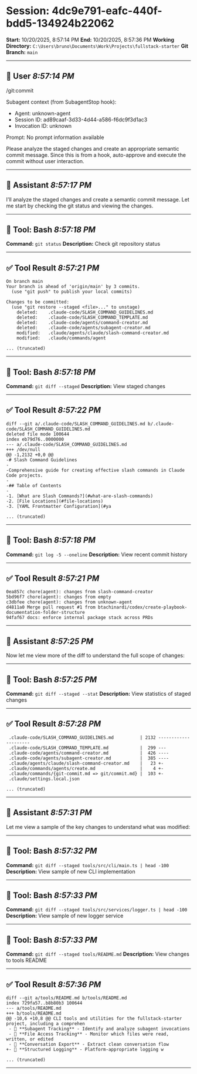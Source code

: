 # Session: 4dc9e791-eafc-440f-bdd5-134924b22062

**Start:** 10/20/2025, 8:57:14 PM
**End:** 10/20/2025, 8:57:36 PM
**Working Directory:** `C:\Users\bruno\Documents\Work\Projects\fullstack-starter`
**Git Branch:** `main`

---

## 👤 User _8:57:14 PM_

/git:commit

Subagent context (from SubagentStop hook):
- Agent: unknown-agent
- Session ID: ad89caaf-3d33-4d44-a586-f6dc9f3d1ac3
- Invocation ID: unknown

Prompt:
No prompt information available

Please analyze the staged changes and create an appropriate semantic commit message.
Since this is from a hook, auto-approve and execute the commit without user interaction.

---

## 🤖 Assistant _8:57:17 PM_

I'll analyze the staged changes and create a semantic commit message. Let me start by checking the git status and viewing the changes.

---

## 🔧 Tool: Bash _8:57:18 PM_

**Command:** `git status`
**Description:** Check git repository status

---

## ✅ Tool Result _8:57:21 PM_

```
On branch main
Your branch is ahead of 'origin/main' by 3 commits.
  (use "git push" to publish your local commits)

Changes to be committed:
  (use "git restore --staged <file>..." to unstage)
	deleted:    .claude-code/SLASH_COMMAND_GUIDELINES.md
	deleted:    .claude-code/SLASH_COMMAND_TEMPLATE.md
	deleted:    .claude-code/agents/command-creator.md
	deleted:    .claude-code/agents/subagent-creator.md
	modified:   .claude/agents/claude/slash-command-creator.md
	modified:   .claude/commands/agent

... (truncated)
```

---

## 🔧 Tool: Bash _8:57:18 PM_

**Command:** `git diff --staged`
**Description:** View staged changes

---

## ✅ Tool Result _8:57:22 PM_

```
diff --git a/.claude-code/SLASH_COMMAND_GUIDELINES.md b/.claude-code/SLASH_COMMAND_GUIDELINES.md
deleted file mode 100644
index eb79d76..0000000
--- a/.claude-code/SLASH_COMMAND_GUIDELINES.md
+++ /dev/null
@@ -1,2132 +0,0 @@
-# Slash Command Guidelines
-
-Comprehensive guide for creating effective slash commands in Claude Code projects.
-
-## Table of Contents
-
-1. [What are Slash Commands?](#what-are-slash-commands)
-2. [File Locations](#file-locations)
-3. [YAML Frontmatter Configuration](#ya

... (truncated)
```

---

## 🔧 Tool: Bash _8:57:18 PM_

**Command:** `git log -5 --oneline`
**Description:** View recent commit history

---

## ✅ Tool Result _8:57:21 PM_

```
0ea857c chore(agent): changes from slash-command-creator
5bd96f7 chore(agent): changes from empty
c3dbfee chore(agent): changes from unknown-agent
d4811a0 Merge pull request #1 from btachinardi/codex/create-playbook-documentation-folder-structure
94faf67 docs: enforce internal package stack across PRDs
```

---

## 🤖 Assistant _8:57:25 PM_

Now let me view more of the diff to understand the full scope of changes:

---

## 🔧 Tool: Bash _8:57:25 PM_

**Command:** `git diff --staged --stat`
**Description:** View statistics of staged changes

---

## ✅ Tool Result _8:57:28 PM_

```
 .claude-code/SLASH_COMMAND_GUIDELINES.md          | 2132 ---------------------
 .claude-code/SLASH_COMMAND_TEMPLATE.md            |  299 ---
 .claude-code/agents/command-creator.md            |  426 ----
 .claude-code/agents/subagent-creator.md           |  385 ----
 .claude/agents/claude/slash-command-creator.md    |   23 +-
 .claude/commands/agents/create.md                 |    4 +-
 .claude/commands/{git-commit.md => git/commit.md} |  103 +-
 .claude/settings.local.json                     

... (truncated)
```

---

## 🤖 Assistant _8:57:31 PM_

Let me view a sample of the key changes to understand what was modified:

---

## 🔧 Tool: Bash _8:57:32 PM_

**Command:** `git diff --staged tools/src/cli/main.ts | head -100`
**Description:** View sample of new CLI implementation

---

## 🔧 Tool: Bash _8:57:33 PM_

**Command:** `git diff --staged tools/src/services/logger.ts | head -100`
**Description:** View sample of new logger service

---

## 🔧 Tool: Bash _8:57:33 PM_

**Command:** `git diff --staged tools/README.md`
**Description:** View changes to tools README

---

## ✅ Tool Result _8:57:36 PM_

```
diff --git a/tools/README.md b/tools/README.md
index 729fa57..b8b80b3 100644
--- a/tools/README.md
+++ b/tools/README.md
@@ -10,6 +10,8 @@ CLI tools and utilities for the fullstack-starter project, including a comprehen
 - 🤖 **Subagent Tracking** - Identify and analyze subagent invocations
 - 📁 **File Access Tracking** - Monitor which files were read, written, or edited
 - 💬 **Conversation Export** - Extract clean conversation flow
+- 📝 **Structured Logging** - Platform-appropriate logging w

... (truncated)
```

---

